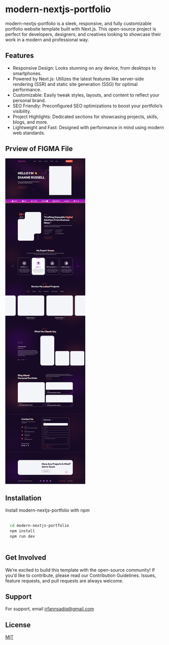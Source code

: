 
# modern-nextjs-portfolio

modern-nextjs-portfolio is a sleek, responsive, and fully customizable portfolio website template built with Next.js. This open-source project is perfect for developers, designers, and creatives looking to showcase their work in a modern and professional way.


## Features

- Responsive Design: Looks stunning on any device, from desktops to smartphones.
- Powered by Next.js: Utilizes the latest features like server-side rendering (SSR) and static site generation (SSG) for optimal performance.
- Customizable: Easily tweak styles, layouts, and content to reflect your personal brand.
- SEO Friendly: Preconfigured SEO optimizations to boost your portfolio’s visibility.
- Project Highlights: Dedicated sections for showcasing projects, skills, blogs, and more.
- Lightweight and Fast: Designed with performance in mind using modern web standards.


## Prview of FIGMA File

![Prview of FIGMA File](https://raw.githubusercontent.com/irfansadiq030/modern-nextjs-portfolio/main/public/preview.png)


## Installation

Install modern-nextjs-portfolio with npm

```bash

  cd modern-nextjs-portfolio
  npm install
  npm run dev
  
```
    
## Get Involved

We’re excited to build this template with the open-source community! If you’d like to contribute, please read our Contribution Guidelines. Issues, feature requests, and pull requests are always welcome.


## Support

For support, email irfannsadiq@gmail.com 


## License

[MIT](https://choosealicense.com/licenses/mit/)

